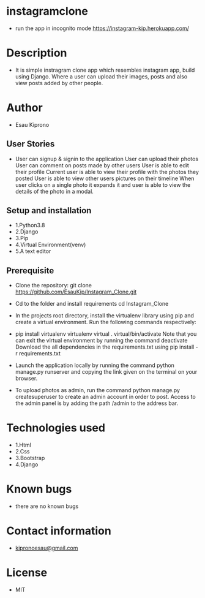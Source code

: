 # instagramclone
* run the app in incognito mode https://instagram-kip.herokuapp.com/
# Description
* It is simple instragram clone app which resembles instagram app, build using Django. Where a user can upload their images, posts and also view posts added by other people.
# Author
* Esau Kiprono
## User Stories
* User can signup & signin to the application User can upload their photos User can comment on posts made by other users User is able to edit their profile Current user is able to view their profile with the photos they posted User is able to view other users pictures on their timeline When user clicks on a single photo it expands it and user is able to view the details of the photo in a modal.

## Setup and installation 
* 1.Python3.8
* 2.Django
* 3.Pip
* 4.Virtual Environment(venv)
* 5.A text editor
## Prerequisite

* Clone the repository: git clone https://github.com/EsauKip/Instagram_Clone.git

* Cd to the folder and install requirements cd Instagram_Clone

* In the projects root directory, install the virtualenv library using pip and create a virtual environment. Run the following commands respectively:

* pip install virtualenv virtualenv virtual . virtual/bin/activate Note that you can exit the virtual environment by running the command deactivate Download the all dependencies in the requirements.txt using pip install -r requirements.txt

* Launch the application locally by running the command python manage.py runserver and copying the link given on the terminal on your browser.

* To upload photos as admin, run the command python manage.py createsuperuser to create an admin account in order to post. Access to the admin panel is by adding the path /admin to the address bar. 
# Technologies used
* 1.Html
* 2.Css
* 3.Bootstrap
* 4.Django
# Known bugs
* there are no known bugs
# Contact information
* kipronoesau@gmail.com
# License
* MIT


